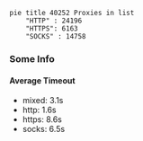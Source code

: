 
```mermaid
pie title 40252 Proxies in list
    "HTTP" : 24196
    "HTTPS": 6163
    "SOCKS" : 14758
```

### Some Info
#### Average Timeout

- mixed: 3.1s
- http: 1.6s
- https: 8.6s
- socks: 6.5s